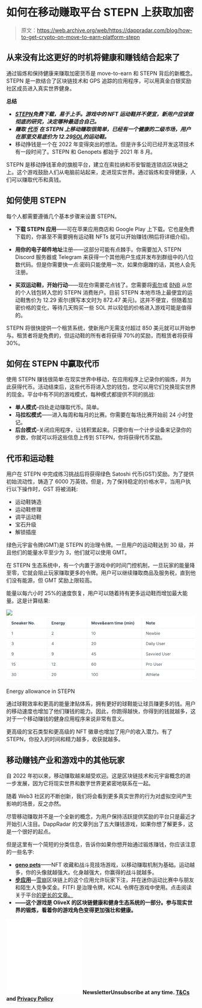 # 如何在移动赚取平台 STEPN 上获取加密

> 原文：<https://web.archive.org/web/https://dappradar.com/blog/how-to-get-crypto-on-move-to-earn-platform-stepn>

## 从来没有比这更好的时机将健康和赚钱结合起来了

通过锻炼和保持健康来赚取加密货币是 move-to-earn 和 STEPN 背后的新概念。STEPN 是一款结合了区块链技术和 GPS 追踪的应用程序，可以用真金白银奖励社区成员进入真实世界健身。

**总结**

*   [***STEPN***](https://web.archive.org/web/20220929111809/https://dappradar.com/multichain/social/stepn)***免费下载，易于上手。游戏中的 NFT 运动鞋并不便宜，新用户应该做彻底的研究，决定哪种最适合自己。***
*   ***赚取*** [***代币***](https://web.archive.org/web/20220929111809/https://dappradar.com/hub/tokens/ethereum/all/1) ***在 STEPN 上移动赚取很简单，已经有一个健康的二级市场，用户在那里交易底价为 12.29***[***SOL***](https://web.archive.org/web/20220929111809/https://dappradar.com/rankings/protocol/solana)***的运动鞋。***
*   移动挣钱是一个在 2022 年变得突出的想法。但是许多公司已经开发这项技术有一段时间了。STEPN 和 Genopets 都始于 2021 年 8 月。

STEPN 是移动挣钱革命的旗舰平台，建立在索拉纳和币安智能连锁店区块链之上。这个游戏鼓励人们从电脑前站起来，走进现实世界。通过锻炼和变得健康，人们可以赚取代币和真钱。

## 如何使用 STEPN

每个人都需要遵循几个基本步骤来设置 STEPN。

*   **下载 STEPN 应用**——可在苹果应用商店和 Google Play 上下载。它也是免费下载的，你甚至不需要拥有运动鞋 NFTs 就可以开始赚钱(稍后将详细介绍)。

*   **用你的电子邮件地址**注册——这部分可能有点棘手。你需要加入 STEPN Discord 服务器或 Telegram 来获得一个其他用户生成并发布到群组中的八位数代码。但是你需要快一点:密码只能使用一次，如果你磨蹭的话，其他人会先注册。

*   **买双运动鞋，开始行动**——现在你需要花点钱了。您需要将[索尔](https://web.archive.org/web/20220929111809/https://dappradar.com/rankings/protocol/solana)或 [BNB](https://web.archive.org/web/20220929111809/https://dappradar.com/hub/tokens/bsc/all/1) 从您的个人钱包转入您的 STEPN 消费账户。目前 STEPN 本地市场上最便宜的运动鞋售价为 12.29 索尔(撰写本文时为 872.47 美元)。这并不便宜，但随着加密价格的变化，等待几天购买一些 SOL 并以较低的价格进入游戏可能是值得的。

STEPN 将很快提供一个租赁系统，使新用户无需支付超过 850 美元就可以开始参与。租赁者将是免费的，但运动鞋的所有者将获得 70%的奖励，而租赁者将获得 30%。

## 如何在 STEPN 中赢取代币

使用 STEPN 赚钱很简单:在现实世界中移动，在应用程序上记录你的锻炼，并为此获得代币。活动结束后，这些代币将进入您的钱包，您可以用它们兑换现实世界的现金。平台中有不同的游戏模式，每种模式都提供不同的挑战:

*   **单人模式**–四处走动赚取代币。简单。
*   **马拉松模式**——进入每周和每月的比赛。你需要在每场比赛开始前 24 小时登记。
*   **后台模式**–关闭应用程序，让钱积累起来。只要你有一个计步设备来记录你的步数，你就可以将这些信息上传到 STEPN，你将获得代币奖励。

## 代币和运动鞋

用户在 STEPN 中完成练习挑战后将获得绿色 Satoshi 代币(GST)奖励。为了提供初始流动性，铸造了 6000 万英镑。但是，为了保持稳定的价格水平，当用户执行以下操作时，GST 将被消耗:

*   运动鞋铸造
*   运动鞋修理
*   调平运动鞋
*   宝石升级
*   解锁插座

绿色元宇宙令牌(GMT)是 STEPN 的治理令牌。一旦用户的运动鞋达到 30 级，并且他们的能量水平至少为 3，他们就可以使用 GMT。

在 STEPN 生态系统中，有一个内置于游戏中的时间门控机制，一旦玩家的能量降至零，它就会阻止玩家赚取更多的令牌。用户可以继续赚取商品及服务税，直到他们没有能源，但 GMT 奖励上限较高。

能量以每六小时 25%的速度恢复，用户可以随着持有更多运动鞋而增加最大能量。这是计算结果:

![](img/3d96c85e96a66352e24263bec34438aa.png)![](img/7860f6a374fbe0468d51d52d71a67d4f.png)

Energy allowance in STEPN

通过球鞋效率和更高的能量津贴体系，拥有更好的球鞋能让球员赚更多的钱。用户的移动速度也增加了他们赚钱的能力。因此，你跑得越快，你得到的钱就越多，这对于一个移动赚钱的健身应用程序来说非常有意义。

更高级的宝石类型和更高级的 NFT 徽章也增加了用户的收入潜力。有了 STEPN，你投入的时间和精力越多，收获就越多。

## 移动赚钱产业和游戏中的其他玩家

自 2022 年初以来，移动赚取越来越受欢迎。这是区块链技术和元宇宙概念的进一步发展，因为它将现实世界和数字世界更紧密地联系在一起。

随着 Web3 社区的不断创新，我们将会看到更多真实世界的行为对虚拟空间产生影响的场景，反之亦然。

尽管移动赚取并不是一个全新的概念，为用户保持活跃提供奖励的平台只是最近才开始引人注目。DappRadar 的文章列出了五大赚钱游戏，如果你想了解更多，这是一个很好的起点。

但是这里有一个简短的分类信息，告诉你如果你想开始通过锻炼赚钱，你应该注意的一些名字:

*   [**geno pets**](https://web.archive.org/web/20220929111809/https://dappradar.com/binance-smart-chain/games/genopets)——NFT 收藏和战斗竞技场游戏，以移动赚取机制为基础。运动越多，你的头像就越强大。化身越强大，你赢得的战斗就越多。
*   **[步应用](https://web.archive.org/web/20220929111809/https://dappradar.com/avalanche/social/step-app)**—[雪崩](https://web.archive.org/web/20220929111809/https://dappradar.com/rankings/protocol/avalanche)区块链上的这个应用允许玩家下注，并在迷你运动比赛中与朋友和陌生人竞争奖金。FITFI 是治理令牌，KCAL 令牌在游戏中使用。点击阅读关于平台[的更长的文章。](https://web.archive.org/web/20220929111809/https://dappradar.com/blog/how-to-get-crypto-with-fitfis-move-to-earn-app)
*   [](https://web.archive.org/web/20220929111809/https://dappradar.com/polygon/collectibles/the-dustland)**——这个游戏是 OliveX 的区块链健康和健身生态系统的一部分。参与现实世界的锻炼，看着你的游戏角色变得更加强壮和健康。**

**![](img/6d5a4a2d609c56e1a5771717e54ba759.png) NewsletterUnsubscribe at any time. [T&Cs](https://web.archive.org/web/20220929111809/https://dappradar.com/terms) and [Privacy Policy](https://web.archive.org/web/20220929111809/https://dappradar.com/privacy-policy)**